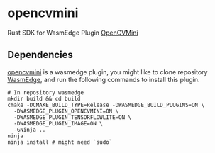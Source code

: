 # opencvmini

Rust SDK for WasmEdge Plugin [OpenCVMini](https://github.com/WasmEdge/WasmEdge/tree/master/plugins/wasmedge_opencvmini)

## Dependencies

[opencvmini](https://github.com/WasmEdge/WasmEdge/tree/master/plugins/wasmedge_opencvmini) is a wasmedge plugin, you might like to clone repository [WasmEdge](https://github.com/WasmEdge/WasmEdge), and run the following commands to install this plugin.

```shell
# In repository wasmedge
mkdir build && cd build
cmake -DCMAKE_BUILD_TYPE=Release -DWASMEDGE_BUILD_PLUGINS=ON \
  -DWASMEDGE_PLUGIN_OPENCVMINI=ON \
  -DWASMEDGE_PLUGIN_TENSORFLOWLITE=ON \
  -DWASMEDGE_PLUGIN_IMAGE=ON \
  -GNinja ..
ninja
ninja install # might need `sudo`
```
